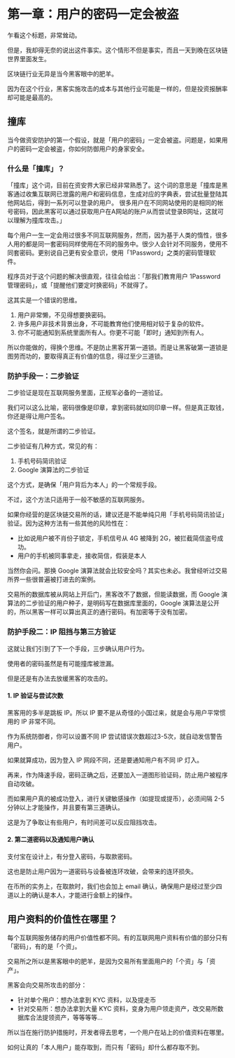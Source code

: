 # 第一章：用户的密码一定会被盗

乍看这个标题，非常耸动。

但是，我却得无奈的说出这件事实。这个情形不但是事实，而且一天到晚在区块链世界里面发生。

区块链行业无异是当今黑客眼中的肥羊。

因为在这个行业，黑客实施攻击的成本与其他行业可能是一样的，但是投资报酬率却可能是最高的。

## 撞库

当今做资安防护的第一个假设，就是「用户的密码」一定会被盗。问题是，如果用户的密码一定会被盗，你如何防御用户的身家安全。

### 什么是「撞库」？

「撞库」这个词，目前在资安界大家已经非常熟悉了。这个词的意思是「撞库是黑客通过收集互联网已泄露的用户和密码信息，生成对应的字典表，尝试批量登陆其他网站后，得到一系列可以登录的用户。 很多用户在不同网站使用的是相同的帐号密码，因此黑客可以通过获取用户在A网站的账户从而尝试登录B网址，这就可以理解为撞库攻击。」

每个用户一生一定会用过很多不同互联网服务，然而，因为基于人类的惰性，很多人用的都是同一套密码同样使用在不同的服务中。很少人会针对不同服务，使用不同套密码。更别说自己更有安全意识，使用「1Password」之类的密码管理软件。

程序员对于这个问题的解决很直观，往往会给出：「那我们教育用户 1Password 管理密码」，或「提醒他们要定时换密码」不就得了。

这其实是一个错误的思维。

1. 用户非常懒，不见得想要换密码。
2. 许多用户非技术背景出身，不可能教育他们使用相对较于复杂的软件。
3. 你不可能通知到系统里面所有人。你更不可能「即时」通知到所有人。

所以你能做的，得换个思维。不是防止黑客开第一道锁。而是让黑客破第一道锁是图劳而功的，要取得真正有价值的信息，得过至少三道锁。

### 防护手段一：二步验证

二步验证是现在互联网服务里面，正规军必备的一道验证。

我们可以这么比喻，密码很像是印章，拿到密码就如同印章一样。但是真正取钱，你还是得让用户签名。

这个签名，就是所谓的二步验证。

二步验证有几种方式，常见的有：

1. 手机号码简讯验证
2. Google 演算法的二步验证

这个方式，是确保「用户背后为本人」的一个常规手段。

不过，这个方法只适用于一般不敏感的互联网服务。

如果你经营的是区块链交易所的话，建议还是不能单纯只用「手机号码简讯验证」验证。因为这种方法有一些其他的风险性在：

* 比如说用户被不肖份子锁定，手机信号从 4G 被降到 2G，被拦截简信盗号成功。
* 用户的手机被同事拿走，接收简信，假装是本人

当然你会问。那换 Google 演算法就会比较安全吗？其实也未必。我曾经听过交易所界一些很普遍被打进去的案例。

交易所的数据库被从网站上开后门，黑客改不了数据，但能读数据，而 Google 演算法的二步验证的用户种子，是明码写在数据库里面的，Google 演算法是公开的，所以黑客一样可以算出真正的通行密码。有加密等于没有加密。

### 防护手段二：IP 阻挡与第三方验证

这就让我们引到了下一个手段，三步确认用户行为。

使用者的密码虽然是有可能撞库被泄漏。

但是还是有办法去放缓黑客的攻击的。

#### 1. IP 验证与尝试次数

黑客用的多半是跳板 IP。所以 IP 要不是从奇怪的小国过来，就是会与用户平常惯用的 IP 非常不同。

作为系统防御者，你可以设置不同 IP 尝试错误次数超过3-5次，就自动发信警告用户。

如果就算成功，因为登入 IP 网段不同，还是要通知用户有不同 IP 灯入。

再来，作为降速手段，密码正确之后，还要加入一道图形验证码，防止用户被程序自动攻破。

而如果用户真的被成功登入，进行关键敏感操作（如提现或提币），必须间隔 2-5 分钟以上才能操作，并且要有第三道确认。

这是为了争取让有些用户，有时间差可以反应阻挡攻击。

#### 2. 第二道密码以及通知用户确认

支付宝在设计上，有分登入密码，与取款密码。

这也是防止用户因为一道密码与设备被连环攻破，会带来的连环损失。

在币所的实务上，在取款时，我们也会加上 email 确认，确保用户是经过至少四道以上的确认是本人，才能进行金额上的操作。

## 用户资料的价值性在哪里？

每个互联网服务储存的用户价值性都不同。有的互联网用户资料有价值的部分只有「密码」，有的是「个资」。

交易所之所以是黑客眼中的肥羊，是因为交易所有里面用户的「个资」与「资产」。

黑客会向交易所攻击的部分：

* 针对单个用户：想办法拿到 KYC 资料，以及提走币
* 针对交易所：想办法拿到大量 KYC 资料，变身为用户领走资产，改交易所数据库合法提领资产，等等等等...

所以当在施行防护措施时，开发者得去思考，一个用户在站上的价值资料在哪里。

如何让真的「本人用户」能存取到，而只有「密码」却什么都存取不到。

